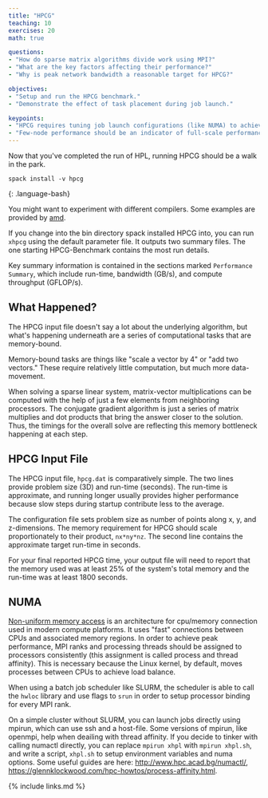 ```yaml
---
title: "HPCG"
teaching: 10
exercises: 20
math: true

questions:
- "How do sparse matrix algorithms divide work using MPI?"
- "What are the key factors affecting their performance?"
- "Why is peak network bandwidth a reasonable target for HPCG?"

objectives:
- "Setup and run the HPCG benchmark."
- "Demonstrate the effect of task placement during job launch."

keypoints:
- "HPCG requires tuning job launch configurations (like NUMA) to achieve peak communication bandwidth."
- "Few-node performance should be an indicator of full-scale performance."
---
```


Now that you've completed the run of HPL, running HPCG
should be a walk in the park.
~~~
spack install -v hpcg
~~~
{: .language-bash}

You might want to experiment with different compilers.  Some
examples are provided by [amd](https://developer.amd.com/spack/hpcg-benchmark/).

If you change into the bin directory spack installed HPCG into,
you can run `xhpcg` using the default parameter file.
It outputs two summary files.  The one starting HPCG-Benchmark
contains the most run details.

Key summary information is contained in the sections
marked `Performance Summary`, which include run-time,
bandwidth (GB/s), and compute throughput (GFLOP/s).


## What Happened?

The HPCG input file doesn't say a lot about the underlying
algorithm, but what's happening underneath are a series
of computational tasks that are memory-bound.

Memory-bound tasks are things like "scale a vector by 4"
or "add two vectors."  These require relatively
little computation, but much more data-movement.

When solving a sparse linear system, matrix-vector
multiplications can be computed with the help
of just a few elements from neighboring processors.
The conjugate gradient algorithm is just a series
of matrix multiplies and dot products that bring
the answer closer to the solution.  Thus,
the timings for the overall solve are
reflecting this memory bottleneck happening at each step.


## HPCG Input File

The HPCG input file, `hpcg.dat` is comparatively simple.
The two lines provide problem size (3D) and run-time (seconds).
The run-time is approximate, and running longer usually
provides higher performance because slow steps during
startup contribute less to the average.

The configuration file sets problem size as number of points
along x, y, and z-dimensions.  The memory requirement for HPCG
should scale proportionately to their product, `nx*ny*nz`.
The second line contains the approximate target run-time in seconds.

For your final reported HPCG time, your output file will need
to report that the memory used was at least 25% of the system's total
memory and the run-time was at least 1800 seconds.

## NUMA

[Non-uniform memory access](https://software.intel.com/content/www/us/en/develop/articles/optimizing-applications-for-numa.html)
is an architecture for cpu/memory
connection used in modern compute platforms.  It uses
"fast" connections between CPUs and associated memory regions.
In order to achieve peak performance, MPI ranks and processing threads
should be assigned to processors consistently (this assignment
is called process and thread affinity).
This is necessary because the Linux kernel, by default,
moves processes between CPUs to achieve load balance.

When using a batch job scheduler like SLURM,
the scheduler is able to call the `hwloc` library
and use flags to `srun` in order to setup processor
binding for every MPI rank.

On a simple cluster without SLURM, you can launch jobs
directly using mpirun, which can use ssh and a host-file.
Some versions of mpirun, like openmpi, help when deailing with thread affinity.
If you decide to tinker with calling numactl directly,
you can replace `mpirun xhpl` with `mpirun xhpl.sh`,
and write a script, `xhpl.sh` to setup environment
variables and numa options.  Some useful guides are here:
http://www.hpc.acad.bg/numactl/, https://glennklockwood.com/hpc-howtos/process-affinity.html.


{% include links.md %}
